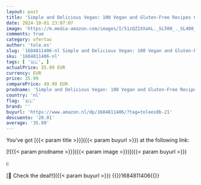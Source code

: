 ```yaml
---
layout: post
title: 'Simple and Delicious Vegan: 100 Vegan and Gluten-Free Recipes Created by ElaVegan  Plant Based  Raw Food '
date: 2024-10-01 23:07:07
image: 'https://m.media-amazon.com/images/I/51zQZ1XXakL._SL500_._SL400_.jpg'
comments: true
category: ofertas
author: 'tole.es'
slug: '1684811406-nl Simple and Delicious Vegan: 100 Vegan and Gluten-Free...'
sku: '1684811406-nl'
tags: [ '🇳🇱', ]
actualPrice: 35.99 EUR
currency: EUR
price: 35.99
comparePrice: 49.99 EUR
prodname: 'Simple and Delicious Vegan: 100 Vegan and Gluten-Free Recipes Created by ElaVegan  Plant Based  Raw Food '
country: 'nl'
flag: '🇳🇱'
brand: ''
buyurl: 'https://www.amazon.nl/dp/1684811406/?tag=tolees0b-21'
descuento: '28.01'
average: '35.99'
---
```


You've got [{{< param title >}}]({{< param buyurl >}}) at the following link:

[![{{< param prodname >}}]({{< param image >}})]({{< param buyurl >}})

ℹ️:


[🛒 Check the deal!!]({{< param buyurl >}})
{{<world>}}1684811406{{</world>}}
